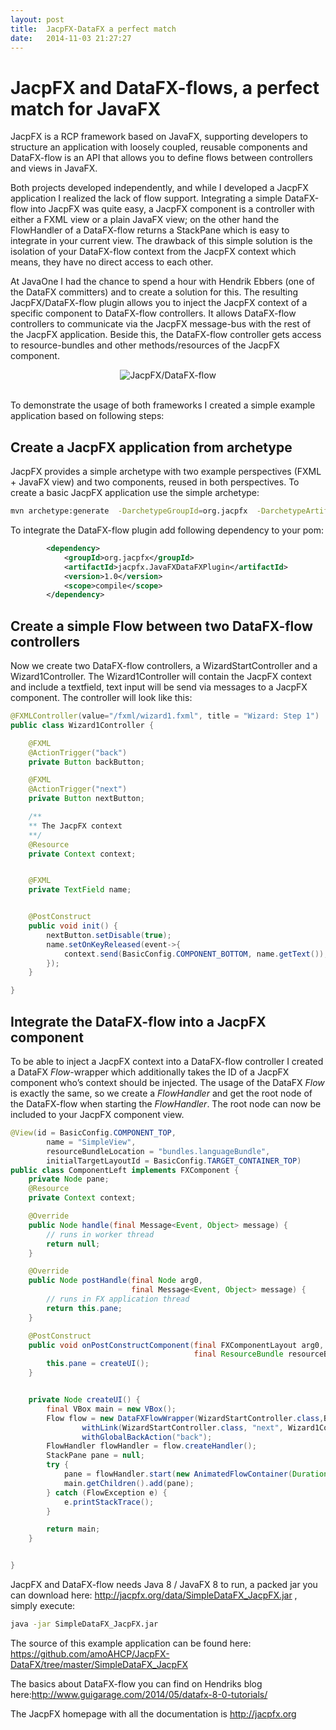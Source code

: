 ```yaml
---
layout: post
title:  JacpFX-DataFX a perfect match
date:   2014-11-03 21:27:27
---
```

# JacpFX and DataFX-flows, a perfect match for JavaFX

JacpFX is a RCP framework based on JavaFX, supporting developers to structure an application with loosely coupled, reusable components and DataFX-flow is an API that allows you to define flows between controllers and views in JavaFX.

Both projects developed independently, and while I developed a JacpFX application I realized the lack of flow support. Integrating a simple DataFX-flow into JacpFX was quite easy, a JacpFX component is a controller with either a FXML view or a plain JavaFX view; on the other hand the FlowHandler of a DataFX-flow returns a StackPane which is easy to integrate in your current view. The drawback of this simple solution is the isolation of your DataFX-flow context from the JacpFX context which means, they have no direct access to each other.

At JavaOne I had the chance to spend a hour with Hendrik Ebbers (one of the DataFX committers) and to create a solution for this. The resulting JacpFX/DataFX-flow plugin allows you to inject the JacpFX context of a specific component to DataFX-flow controllers. It allows DataFX-flow controllers to communicate via the JacpFX message-bus with the rest of the JacpFX application. Beside this, the DataFX-flow controller gets access to resource-bundles and other methods/resources of the JacpFX component. <br/>


<div align="center">
<img src="http://jacpfx.org/img/JacpFX_DataFX.png" class="img-responsive" style="position: center;" align="middle" alt="JacpFX/DataFX-flow">

</div>
<br/>


To demonstrate the usage of both frameworks I created a simple example application based on following steps:

## Create a JacpFX application from archetype
JacpFX provides a simple archetype with two example perspectives (FXML + JavaFX view) and two components, reused in both perspectives. To create a basic JacpFX application use the simple archetype:

```bash
mvn archetype:generate  -DarchetypeGroupId=org.jacpfx  -DarchetypeArtifactId=JacpFX-simple-quickstart  -DarchetypeVersion=2.0.2
```
To integrate the DataFX-flow plugin add following dependency to your pom:

```xml
        <dependency>
            <groupId>org.jacpfx</groupId>
            <artifactId>jacpfx.JavaFXDataFXPlugin</artifactId>
            <version>1.0</version>
            <scope>compile</scope>
        </dependency>
```
## Create a simple Flow between two DataFX-flow controllers
Now we create two DataFX-flow controllers, a WizardStartController and a Wizard1Controller. The Wizard1Controller will contain the JacpFX context and include a textfield, text input will be send via messages to a JacpFX component. The controller will look like this:

```java
@FXMLController(value="/fxml/wizard1.fxml", title = "Wizard: Step 1")
public class Wizard1Controller {

    @FXML
    @ActionTrigger("back")
    private Button backButton;

    @FXML
    @ActionTrigger("next")
    private Button nextButton;

	/**
	** The JacpFX context
	**/
    @Resource
    private Context context;


    @FXML
    private TextField name;


    @PostConstruct
    public void init() {
        nextButton.setDisable(true);
        name.setOnKeyReleased(event->{
            context.send(BasicConfig.COMPONENT_BOTTOM, name.getText());
		});
    }

}

```


## Integrate the DataFX-flow into a JacpFX component
To be able to inject a JacpFX context into a DataFX-flow controller I created a DataFX <i>Flow</i>-wrapper which additionally takes the ID of a JacpFX component who’s context should be injected. The usage of the DataFX <i>Flow</i> is exactly the same, so we create a <i>FlowHandler</i> and get the root node of the DataFX-flow when starting the <i>FlowHandler</i>. The root node can now be included to your JacpFX component view.

```java
@View(id = BasicConfig.COMPONENT_TOP,
        name = "SimpleView",
        resourceBundleLocation = "bundles.languageBundle",
        initialTargetLayoutId = BasicConfig.TARGET_CONTAINER_TOP)
public class ComponentLeft implements FXComponent {
    private Node pane;
    @Resource
    private Context context;

    @Override
    public Node handle(final Message<Event, Object> message) {
        // runs in worker thread
        return null;
    }

    @Override
    public Node postHandle(final Node arg0,
                           final Message<Event, Object> message) {
        // runs in FX application thread
        return this.pane;
    }

    @PostConstruct
    public void onPostConstructComponent(final FXComponentLayout arg0,
                                         final ResourceBundle resourceBundle) {
        this.pane = createUI();
    }


    private Node createUI() {
        final VBox main = new VBox();
        Flow flow = new DataFXFlowWrapper(WizardStartController.class,BasicConfig.COMPONENT_TOP).
                withLink(WizardStartController.class, "next", Wizard1Controller.class).
                withGlobalBackAction("back");
        FlowHandler flowHandler = flow.createHandler();
        StackPane pane = null;
        try {
            pane = flowHandler.start(new AnimatedFlowContainer(Duration.millis(320), ContainerAnimations.ZOOM_IN));
			main.getChildren().add(pane);
        } catch (FlowException e) {
            e.printStackTrace();
        }

        return main;
    }


}
```
JacpFX and DataFX-flow needs Java 8 / JavaFX 8 to run, a packed jar you can download here: http://jacpfx.org/data/SimpleDataFX_JacpFX.jar , simply execute:

```bash
java -jar SimpleDataFX_JacpFX.jar

```

The source of this example application can be found here:
https://github.com/amoAHCP/JacpFX-DataFX/tree/master/SimpleDataFX_JacpFX

The basics about DataFX-flow you can find on Hendriks blog here:http://www.guigarage.com/2014/05/datafx-8-0-tutorials/

The JacpFX homepage with all the documentation is http://jacpfx.org
